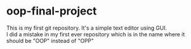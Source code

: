 # oop-final-project
This is my first git repository. It's a simple text editor using GUI.
<br>
I did a mistake in my first ever repository which is in the name where it should be "OOP" instead of "OPP"